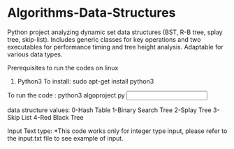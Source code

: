 # Algorithms-Data-Structures
Python project analyzing dynamic set data structures (BST, R-B tree, splay tree, skip-list). Includes generic classes for key operations and two executables for performance timing and tree height analysis. Adaptable for various data types.

Prerequisites to run the codes on linux

1. Python3
To install: sudo apt-get install python3

To run the code : python3 algoproject.py <data structure value> <input text filename>

data structure values:
0-Hash Table
1-Binary Search Tree
2-Splay Tree
3-Skip List
4-Red Black Tree

Input Text type:
*This code works only for integer type input, please refer to the input.txt file to see example of input. 

